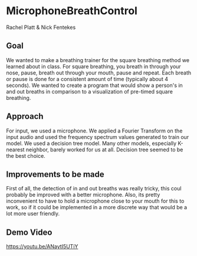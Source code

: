 # MicrophoneBreathControl
Rachel Platt & Nick Fentekes

## Goal
We wanted to make a breathing trainer for the square breathing method we learned about in class. For square breathing, you breath in through your nose, pause, breath out through your mouth, pause and repeat. Each breath or pause is done for a consistent amount of time (typically about 4 seconds). We wanted to create a program that would show a person's in and out breaths in comparison to a visualization of pre-timed square breathing.

## Approach
For input, we used a microphone. We applied a Fourier Transform on the input audio and used the frequency spectrum values generated to train our model. We used a decision tree model. Many other models, especially K-nearest neighbor, barely worked for us at all. Decision tree seemed to be the best choice. 

## Improvements to be made
First of all, the detection of in and out breaths was really tricky, this coul probably be improved with a better microphone. Also, its pretty inconvenient to have to hold a microphone close to your mouth for this to work, so if it could be implemented in a more discrete way that would be a lot more user friendly.

## Demo Video
 https://youtu.be/ANaytI5UTiY
